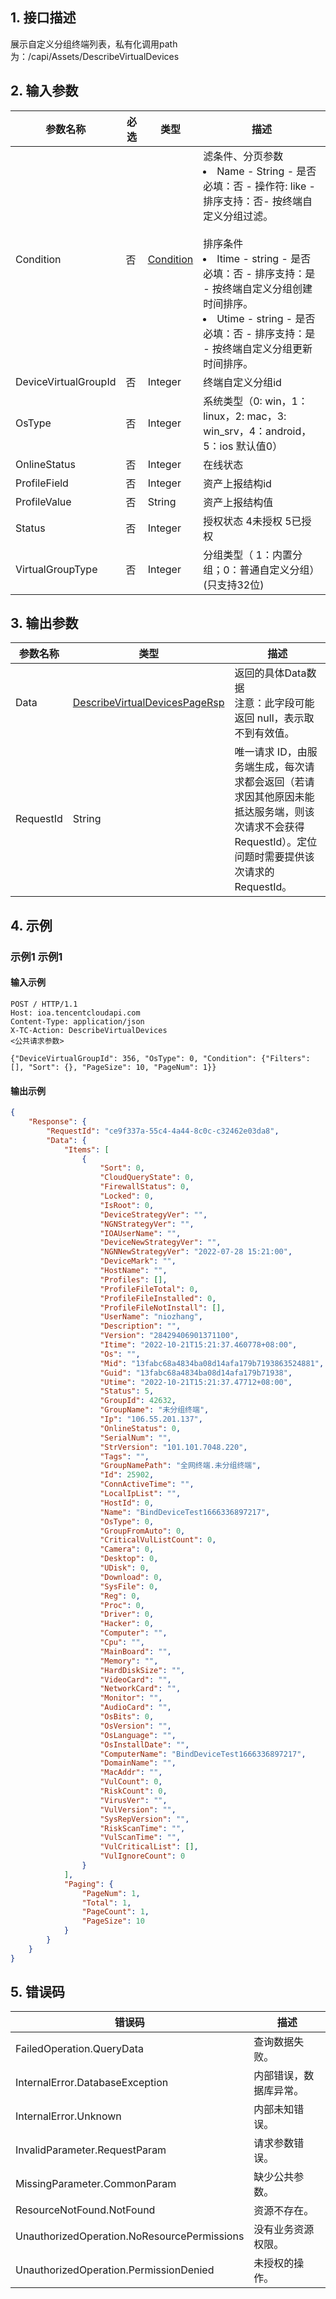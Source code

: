 ## 1. 接口描述




展示自定义分组终端列表，私有化调用path为：/capi/Assets/DescribeVirtualDevices

## 2. 输入参数


| 参数名称 | 必选 | 类型 | 描述 |
|---------|---------|---------|---------|
| Condition | 否 | [Condition](/开放API/云规范接口/版本：2022-06-01/数据结构.md#Condition) | <strong><font color="blue"></font></strong>滤条件、分页参数<br/><li>Name - String - 是否必填：否 - 操作符: like  - 排序支持：否- 按终端自定义分组过滤。</li><br/>排序条件<br/><li>Itime - string - 是否必填：否 - 排序支持：是 - 按终端自定义分组创建时间排序。</li><li>Utime - string - 是否必填：否 - 排序支持：是 - 按终端自定义分组更新时间排序。</li> |
| DeviceVirtualGroupId | 否 | Integer | <strong><font color="blue"></font></strong>终端自定义分组id |
| OsType | 否 | Integer | <strong><font color="blue"></font></strong>系统类型（0: win，1：linux，2: mac，3: win_srv，4：android，5：ios   默认值0） |
| OnlineStatus | 否 | Integer | <strong><font color="blue"></font></strong>在线状态 |
| ProfileField | 否 | Integer | <strong><font color="blue"></font></strong>资产上报结构id |
| ProfileValue | 否 | String | <strong><font color="blue"></font></strong>资产上报结构值 |
| Status | 否 | Integer | <strong><font color="blue"></font></strong>授权状态 4未授权 5已授权 |
| VirtualGroupType | 否 | Integer | <strong><font color="blue"></font></strong>分组类型（ 1：内置分组；0：普通自定义分组）(只支持32位) |

## 3. 输出参数

| 参数名称 | 类型 | 描述 |
|---------|---------|---------|
| Data | [DescribeVirtualDevicesPageRsp](/开放API/云规范接口/版本：2022-06-01/数据结构.md#DescribeVirtualDevicesPageRsp) | <strong><font color="blue"></font></strong>返回的具体Data数据<br/>注意：此字段可能返回 null，表示取不到有效值。|
| RequestId | String | 唯一请求 ID，由服务端生成，每次请求都会返回（若请求因其他原因未能抵达服务端，则该次请求不会获得 RequestId）。定位问题时需要提供该次请求的 RequestId。|

## 4. 示例

### 示例1 示例1

#### 输入示例

```
POST / HTTP/1.1
Host: ioa.tencentcloudapi.com
Content-Type: application/json
X-TC-Action: DescribeVirtualDevices
<公共请求参数>

{"DeviceVirtualGroupId": 356, "OsType": 0, "Condition": {"Filters": [], "Sort": {}, "PageSize": 10, "PageNum": 1}}
```

#### 输出示例

```json
{
    "Response": {
        "RequestId": "ce9f337a-55c4-4a44-8c0c-c32462e03da8",
        "Data": {
            "Items": [
                {
                    "Sort": 0,
                    "CloudQueryState": 0,
                    "FirewallStatus": 0,
                    "Locked": 0,
                    "IsRoot": 0,
                    "DeviceStrategyVer": "",
                    "NGNStrategyVer": "",
                    "IOAUserName": "",
                    "DeviceNewStrategyVer": "",
                    "NGNNewStrategyVer": "2022-07-28 15:21:00",
                    "DeviceMark": "",
                    "HostName": "",
                    "Profiles": [],
                    "ProfileFileTotal": 0,
                    "ProfileFileInstalled": 0,
                    "ProfileFileNotInstall": [],
                    "UserName": "niozhang",
                    "Description": "",
                    "Version": "28429406901371100",
                    "Itime": "2022-10-21T15:21:37.460778+08:00",
                    "Os": "",
                    "Mid": "13fabc68a4834ba08d14afa179b7193863524881",
                    "Guid": "13fabc68a4834ba08d14afa179b71938",
                    "Utime": "2022-10-21T15:21:37.47712+08:00",
                    "Status": 5,
                    "GroupId": 42632,
                    "GroupName": "未分组终端",
                    "Ip": "106.55.201.137",
                    "OnlineStatus": 0,
                    "SerialNum": "",
                    "StrVersion": "101.101.7048.220",
                    "Tags": "",
                    "GroupNamePath": "全网终端.未分组终端",
                    "Id": 25902,
                    "ConnActiveTime": "",
                    "LocalIpList": "",
                    "HostId": 0,
                    "Name": "BindDeviceTest1666336897217",
                    "OsType": 0,
                    "GroupFromAuto": 0,
                    "CriticalVulListCount": 0,
                    "Camera": 0,
                    "Desktop": 0,
                    "UDisk": 0,
                    "Download": 0,
                    "SysFile": 0,
                    "Reg": 0,
                    "Proc": 0,
                    "Driver": 0,
                    "Hacker": 0,
                    "Computer": "",
                    "Cpu": "",
                    "MainBoard": "",
                    "Memory": "",
                    "HardDiskSize": "",
                    "VideoCard": "",
                    "NetworkCard": "",
                    "Monitor": "",
                    "AudioCard": "",
                    "OsBits": 0,
                    "OsVersion": "",
                    "OsLanguage": "",
                    "OsInstallDate": "",
                    "ComputerName": "BindDeviceTest1666336897217",
                    "DomainName": "",
                    "MacAddr": "",
                    "VulCount": 0,
                    "RiskCount": 0,
                    "VirusVer": "",
                    "VulVersion": "",
                    "SysRepVersion": "",
                    "RiskScanTime": "",
                    "VulScanTime": "",
                    "VulCriticalList": [],
                    "VulIgnoreCount": 0
                }
            ],
            "Paging": {
                "PageNum": 1,
                "Total": 1,
                "PageCount": 1,
                "PageSize": 10
            }
        }
    }
}
```











## 5. 错误码


| 错误码 | 描述 |
|---------|---------|
| FailedOperation.QueryData | 查询数据失败。 |
| InternalError.DatabaseException | 内部错误，数据库异常。 |
| InternalError.Unknown | 内部未知错误。 |
| InvalidParameter.RequestParam | 请求参数错误。 |
| MissingParameter.CommonParam | 缺少公共参数。 |
| ResourceNotFound.NotFound | 资源不存在。 |
| UnauthorizedOperation.NoResourcePermissions | 没有业务资源权限。 |
| UnauthorizedOperation.PermissionDenied | 未授权的操作。 |
